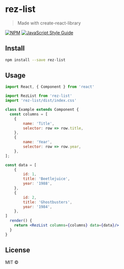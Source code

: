# rez-list

> Made with create-react-library

[![NPM](https://img.shields.io/npm/v/rez-list.svg)](https://www.npmjs.com/package/rez-list) [![JavaScript Style Guide](https://img.shields.io/badge/code_style-standard-brightgreen.svg)](https://standardjs.com)

## Install

```bash
npm install --save rez-list
```

## Usage

```jsx
import React, { Component } from 'react'

import RezList from 'rez-list'
import 'rez-list/dist/index.css'

class Example extends Component {
  const columns = [
    {
        name: 'Title',
        selector: row => row.title,
    },
    {
        name: 'Year',
        selector: row => row.year,
    },
];

const data = [
    {
        id: 1,
        title: 'Beetlejuice',
        year: '1988',
    },
    {
        id: 2,
        title: 'Ghostbusters',
        year: '1984',
    },
]
  render() {
    return <RezList columns={columns} data={data}/>
  }
}
```

## License

MIT © [](https://github.com/)
